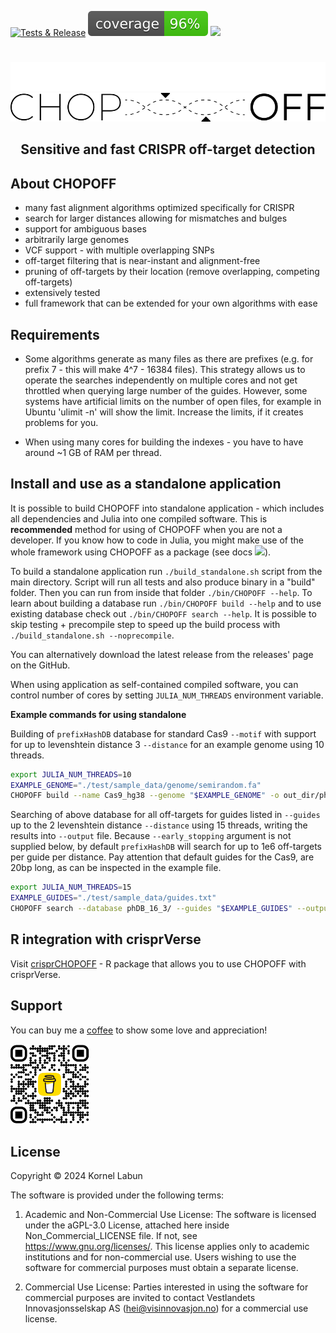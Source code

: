 [![Tests & Release](https://github.com/JokingHero/CHOPOFF.jl/actions/workflows/build_standalone.yml/badge.svg?branch=master)](https://github.com/JokingHero/CHOPOFF.jl/releases/tag/latest) 
![Coverage is High](./coverage/coverage_fraction.svg) 
[![](https://img.shields.io/badge/docs-latest-blue.svg)](https://jokinghero.github.io/CHOPOFF.jl/) 

# 

![Logo](./docs/src/assets/logo-dark.png#gh-dark-mode-only)
![Logo](./docs/src/assets/logo.png#gh-light-mode-only)
## <p align="center">Sensitive and fast CRISPR off-target detection</p>

## About CHOPOFF

* many fast alignment algorithms optimized specifically for CRISPR
* search for larger distances allowing for mismatches and bulges
* support for ambiguous bases
* arbitrarily large genomes
* VCF support - with multiple overlapping SNPs
* off-target filtering that is near-instant and alignment-free 
* pruning of off-targets by their location (remove overlapping, competing off-targets)
* extensively tested
* full framework that can be extended for your own algorithms with ease


## Requirements

* Some algorithms generate as many files as there are prefixes (e.g. for prefix 7 - this will make 4^7 - 16384 files). This strategy allows us to operate the searches independently on multiple cores and not get throttled when querying large number of the guides. However, some systems have artificial limits on the number of open files, for example in Ubuntu 'ulimit -n' will show the limit. Increase the limits, if it creates problems for you.

* When using many cores for building the indexes - you have to have around ~1 GB of RAM per thread.


## Install and use as a standalone application

It is possible to build CHOPOFF into standalone application - which includes all dependencies and Julia into one compiled software. This is **recommended** method for using of CHOPOFF when you are not a developer. If you know how to code in Julia, you might make use of the whole framework using CHOPOFF as a package (see docs [![](https://img.shields.io/badge/docs-latest-blue.svg)](https://jokinghero.github.io/CHOPOFF.jl/)).

To build a standalone application run `./build_standalone.sh` script from the main directory. Script will run all tests and also 
produce binary in a "build" folder. Then you can run from inside that folder `./bin/CHOPOFF --help`. To learn about building a database run `./bin/CHOPOFF build --help` and to use existing database check out `./bin/CHOPOFF search --help`. It is possible to skip testing + precompile step to speed up the build process with `./build_standalone.sh --noprecompile`.

You can alternatively download the latest release from the releases' page on the GitHub.

When using application as self-contained compiled software, you can control number of cores by setting `JULIA_NUM_THREADS` environment variable.

**Example commands for using standalone**

Building of `prefixHashDB` database for standard Cas9 `--motif` with support for up to levenshtein distance 3 `--distance` for an example genome using 10 threads.

```bash
export JULIA_NUM_THREADS=10  
EXAMPLE_GENOME="./test/sample_data/genome/semirandom.fa"
CHOPOFF build --name Cas9_hg38 --genome "$EXAMPLE_GENOME" -o out_dir/phDB_16_3/ --distance 3 --motif Cas9 prefixHashDB
```

Searching of above database for all off-targets for guides listed in `--guides` up to the 2 levenshtein distance `--distance` using 15 threads, writing the results into `--output` file. Because `--early_stopping` argument is not supplied below, by default
`prefixHashDB` will search for up to 1e6 off-targets per guide per distance. Pay attention that default guides for the Cas9, are 20bp long, as can be inspected in the example file.

```bash
export JULIA_NUM_THREADS=15  
EXAMPLE_GUIDES="./test/sample_data/guides.txt"
CHOPOFF search --database phDB_16_3/ --guides "$EXAMPLE_GUIDES" --output out_dir/phDB_16_2.csv --distance 2 prefixHashDB
```

## R integration with crisprVerse

Visit [crisprCHOPOFF](https://github.com/JokingHero/crisprCHOPOFF) - R package that allows you to use CHOPOFF with crisprVerse.  


## Support

You can buy me a [coffee](https://www.buymeacoffee.com/kornellabun) to show some love and appreciation!

<img src="./docs/src/assets/bmc_qr.png" width="25%"/>


## License  

Copyright © 2024 Kornel Labun


The software is provided under the following terms:

1. Academic and Non-Commercial Use License: The software is licensed under the aGPL-3.0 License, attached here inside Non_Commercial_LICENSE file. If not, see <https://www.gnu.org/licenses/>. This license applies only to academic institutions and for non-commercial use. Users wishing to use the software for commercial purposes must obtain a separate license.

2. Commercial Use License: Parties interested in using the software for commercial purposes are invited to contact Vestlandets Innovasjonsselskap AS (hei@visinnovasjon.no) for a commercial use license.